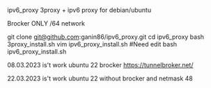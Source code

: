 
ipv6_proxy
3proxy + ipv6 proxy for debian/ubuntu

Brocker ONLY /64 network

git clone git@github.com:ganin86/ipv6_proxy.git cd ipv6_proxy bash 3proxy_install.sh vim ipv6_proxy_install.sh #Need edit bash ipv6_proxy_install.sh

08.03.2023 is't work ubuntu 22 brocker https://tunnelbroker.net/

22.03.2023 is't work ubuntu 22 without brocker and netmask 48
